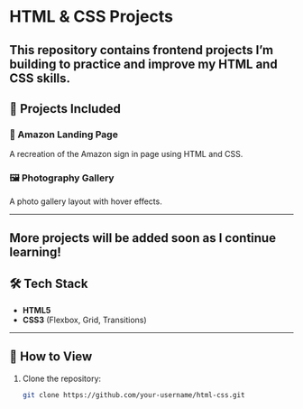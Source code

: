 # HTML & CSS Projects

This repository contains frontend projects I’m building to practice and improve my HTML and CSS skills.  
---

## 📁 Projects Included

### 🛒 Amazon Landing Page
A recreation of the Amazon sign in page using HTML and CSS.  

### 🖼️ Photography Gallery
A photo gallery layout with hover effects. 

---
More projects will be added soon as I continue learning!
---

## 🛠️ Tech Stack
- **HTML5**
- **CSS3** (Flexbox, Grid, Transitions)

---

## 📌 How to View
1. Clone the repository:
   ```bash
   git clone https://github.com/your-username/html-css.git
